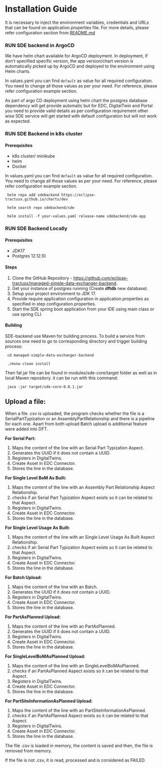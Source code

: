 # Installation Guide

It is necessary to inject the environment variables, credentials and URLs that can be found on application.properties file.
For more details, please refer configuration section from [README.md](README.md)

### RUN SDE backend in ArgoCD 
 We have helm chart available for ArgoCD deployment. In deployment, if don't specified specific version, the app version/chart version is automatically picked up by ArgoCD and deployed to the environment using Helm charts.

 In values.yaml you can find `default` as value for all required configuration. You need to change all those values as per your need. For reference, please refer configuration example section.
 
 As part of argo CD deployment using helm chart the postgres database dependency will get provide automatic but for EDC, DigitalTwin and Portal you need to provide valid details as per configuration requirement other wise SDE service will get started with default configuration but will not work as expected.

### RUN SDE Backend in k8s cluster
#### Prerequisites
- k8s cluster/ minikube
- helm
- Docker

 In values.yaml you can find `default` as value for all required configuration. You need to change all those values as per your need. For reference, please refer configuration example section.

 ```shell
  helm repo add sdebackend https://eclipse-tractusx.github.io/charts/dev 

  helm search repo sdebackend/sde

  helm install -f your-values.yaml release-name sdebackend/sde-app 
 ``` 
### RUN SDE Backend Locally
#### Prerequisites
- JDK17
- Postgres 12.12.10

#### Steps
1. Clone the GitHub Repository - https://github.com/eclipse-tractusx/managed-simple-data-exchanger-backend.
2. Get your instance of postgres running (Create **dftdb** new database).
3. Setup your project environment to JDK 17.
4. Provide require application configuration in application.properties as specified in step configuration.properties.
5. Start the SDE spring boot application from your IDE using main class or use spring CLI.

#### Building 
SDE-backend use Maven for building process. To build a service from sources one need to go to corresponding directory and trigger building process:

 ``` shell
  cd managed-simple-data-exchanger-backend 

  ./mvnw clean install 
 ```

Then fat jar file can be found in modules/sde-core/target folder as well as in local Maven repository. it can be run with this command: 

 ``` shell
  java -jar target/sde-core-0.0.1.jar 
 ```

## Upload a file:
When a file .csv is uploaded, the program checks whether the file is a SerialPartTypization or an AssemblyPartRelationship and there is a pipeline for each one.
Apart from both upload Batch upload is additional feature were added into DFT.

<b>For Serial Part:</b>

1. Maps the content of the line with an Serial Part Typization Aspect.
2. Generates the UUID if it does not contain a UUID.
3. Registers in DigitalTwins.
4. Create Asset in EDC Connector.
5. Stores the line in the database.

<b>For Single Level BoM As Built:</b>

1. Maps the content of the line with an Assembly Part Relationship Aspect Relationship.
2. checks if an Serial Part Typization Aspect exists so it can be related to that Aspect.
3. Registers in DigitalTwins.
4. Create Asset in EDC Connector.
5. Stores the line in the database.

<b>For Single Level Usage As Built:</b>

1. Maps the content of the line with an Single Level Usage As Built Aspect Relationship.
2. checks if an Serial Part Typization Aspect exists so it can be related to that Aspect.
3. Registers in DigitalTwins.
4. Create Asset in EDC Connector.
5. Stores the line in the database.

<b>For Batch Upload:</b>

1. Maps the content of the line with an Batch.
2. Generates the UUID if it does not contain a UUID.
3. Registers in DigitalTwins.
4. Create Asset in EDC Connector.
5. Stores the line in the database.

<b>For PartAsPlanned Upload:</b>

1. Maps the content of the line with an PartAsPlanned.
2. Generates the UUID if it does not contain a UUID.
3. Registers in DigitalTwins.
4. Create Asset in EDC Connector.
5. Stores the line in the database.

<b>For SingleLevelBoMAsPlanned Upload:</b>

1. Maps the content of the line with an SingleLevelBoMAsPlanned.
2. checks if an PartAsPlanned Aspect exists so it can be related to that Aspect.
3. Registers in DigitalTwins.
4. Create Asset in EDC Connector.
5. Stores the line in the database.

<b>For PartSiteInformationAsPlanned Upload:</b>

1. Maps the content of the line with an PartSiteInformationAsPlanned.
2. checks if an PartAsPlanned Aspect exists so it can be related to that Aspect.
3. Registers in DigitalTwins.
4. Create Asset in EDC Connector.
5. Stores the line in the database.

The file .csv is loaded in memory, the content is saved and then, the file is removed from memory.


If the file is not .csv, it is read, processed and is considered as FAILED.

